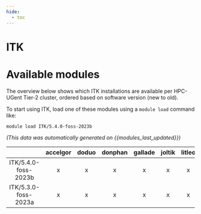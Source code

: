 ```yaml
---
hide:
  - toc
---
```


ITK
===

# Available modules


The overview below shows which ITK installations are available per HPC-UGent Tier-2 cluster, ordered based on software version (new to old).

To start using ITK, load one of these modules using a `module load` command like:

```shell
module load ITK/5.4.0-foss-2023b
```

*(This data was automatically generated on {{modules_last_updated}})*

| |accelgor|doduo|donphan|gallade|joltik|litleo|shinx|
| :---: | :---: | :---: | :---: | :---: | :---: | :---: | :---: |
|ITK/5.4.0-foss-2023b|x|x|x|x|x|x|x|
|ITK/5.3.0-foss-2023a|x|x|x|x|x|x|x|

